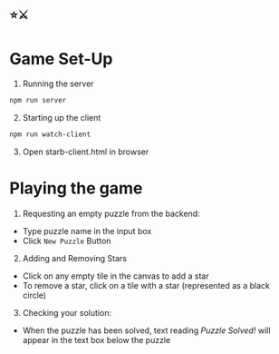 ## ⭐️⚔️


# Game Set-Up

1. Running the server
```bash
npm run server
```

2. Starting up the client
```bash
npm run watch-client
```

3. Open starb-client.html in browser


# Playing the game

1. Requesting an empty puzzle from the backend:
- Type puzzle name in the input box
- Click `New Puzzle` Button

2. Adding and Removing Stars
- Click on any empty tile in the canvas to add a star
- To remove a star, click on a tile with a star (represented as a black circle)

3. Checking your solution:
- When the puzzle has been solved, text reading <i>Puzzle Solved!</i> will appear in the text box below the puzzle